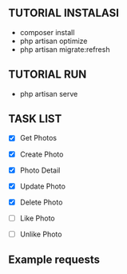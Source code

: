 ## TUTORIAL INSTALASI

- composer install
- php artisan optimize
- php artisan migrate:refresh

## TUTORIAL RUN
- php artisan serve

## TASK LIST
- [x] Get Photos
- [x] Create Photo
- [x] Photo Detail
- [x] Update Photo
- [x] Delete Photo
- [ ] Like Photo
- [ ] Unlike Photo


## Example requests